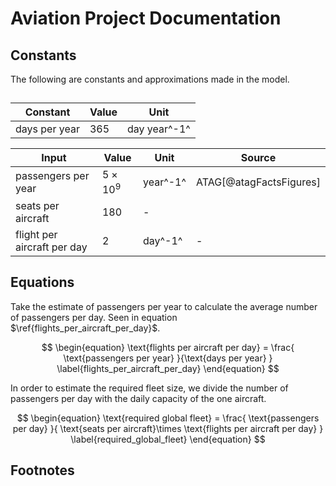 # Aviation Project Documentation

##  Constants
The following are constants and approximations made in the model.

## 

| Constant     | Value | Unit |
| ----------- | ----------- |------|
| days per year | 365       | day year^-1^|


| Input     | Value | Unit | Source |
| ----------- | ----------- |------|-----|
| passengers per year | $5 \times10^9$      | year^-1^ | ATAG[@atagFactsFigures] | 
| seats per aircraft |180 |- |
| flight per aircraft per day  | 2 | day^-1^ | - |


## Equations

Take the estimate of passengers per year to calculate the average number of passengers per day. Seen in equation $\ref{flights_per_aircraft_per_day}$.


$$
\begin{equation}
\text{flights per aircraft per day} = \frac{ \text{passengers per year} }{\text{days per year} }
\label{flights_per_aircraft_per_day}
\end{equation}
 $$ 

In order to estimate the required fleet size, we divide the number of passengers per day with the daily capacity of the one aircraft. 

$$
\begin{equation}
 \text{required global fleet}  = \frac{ \text{passengers per day} }{ \text{seats per aircraft}\times \text{flights per aircraft per day} }
\label{required_global_fleet}
\end{equation}
 $$ 

## Footnotes 

